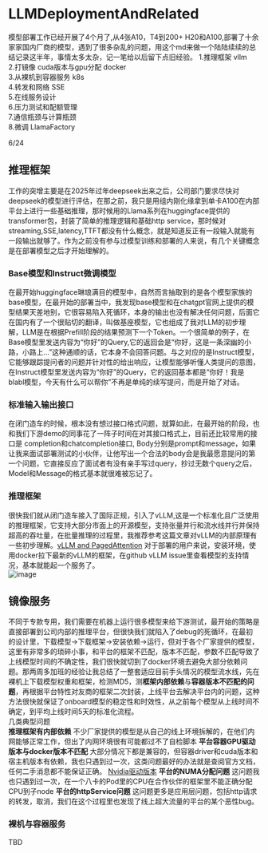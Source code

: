 # LLMDeploymentAndRelated

模型部署工作已经开展了4个月了,从4张A10，T4到200+ H20和A100,部署了十余家家国内厂商的模型，遇到了很多杂乱的问题，用这个md来做一个陆陆续续的总结记录这半年，事情太多太杂，记一笔给以后留下点旧经验。
1.推理框架 vllm<br>
2.打镜像 cuda版本与gpu分配 docker<br>
3.从裸机到容器服务 k8s<br>
4.转发和网络 SSE<br>
5.在线服务设计<br>
6.压力测试和配额管理<br>
7.通信瓶颈与计算瓶颈<br>
8.微调 LlamaFactory<br>


6/24
## 推理框架<br>
工作的突增主要是在2025年过年deepseek出来之后，公司部门要求尽快对deepseek的模型进行评估，在那之前，我只是用组内刚化缘拿到单卡A100在内部平台上进行一些基础推理，那时候用的Llama系列在huggingface提供的transformer包，封装了简单的推理逻辑和基础http service，那时候对streaming,SSE,latency,TTFT都没有什么概念，就是知道反正有一段输入就能有一段输出就够了。作为之前没有参与过模型训练和部署的人来说，有几个关键概念是在部署模型之后才开始理解的。<br>
### Base模型和Instruct微调模型<br>
在最开始huggingface琳琅满目的模型中，自然而言抽取到的是各个模型家族的base模型，在最开始的部署当中，我发现base模型和在chatgpt官网上提供的模型结果天差地别，它很容易陷入死循环，本身的输出也没有解决任何问题，后面它在国内有了一个很贴切的翻译，叫做基座模型，它也组成了我对LLM的初步理解，LLM是在根据Prefill阶段的结果预测下一个Token。一个很简单的例子，在Base模型里发送内容为“你好”的Query,它的返回会是“你好，这是一条深幽的小路，小路上...”这种通顺的话，它本身不会回答问题。与之对应的是Instruct模型，它能够跟踪提问者的问题并针对性的给出响应，让模型能够听懂人类提问的意图，在Instruct模型里发送内容为“你好”的Query，它的返回基本都是“你好！我是blabl模型，今天有什么可以帮你”不再是单纯的续写提问，而是开始了对话。<br>
### 标准输入输出接口<br>
在闭门造车的时候，根本没有想过接口格式问题，就算如此，在最开始的阶段，也和我们下游demo的同事花了一阵子时间在对其接口格式上，目前还比较常用的接口是 completion和chatcompletion接口, Body分别是prompt和message，如果让我来面试部署测试的小伙伴，让他写出一个合法的body会是我最愿意提问的第一个问题，它直接反应了面试者有没有亲手写过query，抄过无数个query之后，Model和Message的格式基本就很难被忘记了。<br>
### 推理框架<br>
很快我们就从闭门造车接入了国际正规，引入了vLLM,这是一个标准化且广泛使用的推理框架，它支持大部分市面上的开源模型，支持张量并行和流水线并行并保持超高的吞吐量，在批量推理的过程里，我推荐参考这篇文章对vLLM的内部原理有一些初步理解。[vLLM and PagedAttention](https://www.runpod.io/blog/introduction-to-vllm-and-pagedattention) 对于部署的用户来说，安装环境，使用docker拉下最新的vLLM的框架，在github vLLM issue里查看模型的支持情况，基本就能起一个服务了。<br>
![image](https://github.com/user-attachments/assets/cf9b8c72-f208-4ff4-8dbb-765a9bfedd58)

## 镜像服务
不同于专款专用，我们需要在机器上运行很多模型来给下游测试，最开始的策略是直接部署到公司内部的推理平台，但很快我们就陷入了debug的死循环，在最初的设计里，下载模型->下载框架->安装依赖->运行，但对于各个厂家提供的模型，这里有非常多的琐碎小事，和平台的框架不匹配，版本不匹配，参数不匹配导致了上线模型时间的不确定性，我们很快就切到了docker环境去避免大部分依赖问题。那两周多加班的经验让我总结了一整套适应目前手头情况的模型流水线，先在裸机上下载模型权重和框架，检测MD5，测**框架内部依赖**与**容器版本不匹配的问题**，再根据平台特性对友商的框架二次封装，上线平台去解决平台内的问题，这种方法很快就保证了onboard模型的稳定性和时效性，从之前每个模型从上线时间不确定，到平均上线时间5天的标准化流程。<br>
几类典型问题<br>
**推理框架有内部依赖** 不少厂家提供的模型是从自己的线上环境拆解的，在他们内网能够正常工作，但出了内网环境很有可能都过不了自检脚本
**平台容器GPU驱动版本与docker版本不匹配** 大部分情况下都是兼容的，但容器driver和cuda版本和宿主机版本有依赖，我也只遇到过一次，这类问题最好的办法就是查阅官方文档，任何二手消息都不能保证正确。 [Nvidia驱动版本](https://docs.nvidia.com/cuda/cuda-toolkit-release-notes/index.html#cuda-major-component-versions)
**平台的NUMA分配问题** 这问题我也只遇到过一次，在一个八卡的Pod里的CPU在合作伙伴的框架里不能正确分配CPU到子node
**平台的httpService问题** 这问题更多是应用层问题，包括http请求的转发，取消，我们在这个过程里也发现了线上超大流量的平台的某个恶性bug。
### 裸机与容器服务
TBD
